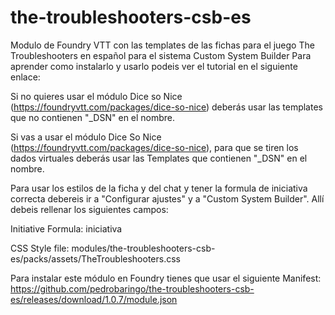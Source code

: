 # the-troubleshooters-csb-es
Modulo de Foundry VTT con las templates de las fichas para el juego The Troubleshooters en español para el sistema Custom System Builder
Para aprender como instalarlo y usarlo podeis ver el tutorial en el siguiente enlace:

Si no quieres usar el módulo Dice so Nice (https://foundryvtt.com/packages/dice-so-nice) deberás usar las templates que no contienen "_DSN" en el nombre.

Si vas a usar el módulo Dice So Nice (https://foundryvtt.com/packages/dice-so-nice), para que se tiren los dados virtuales deberás usar las Templates que contienen "_DSN" en el nombre.

Para usar los estilos de la ficha y del chat y tener la formula de iniciativa correcta debereis ir a "Configurar ajustes" y a "Custom System Builder". Allí debeis rellenar los siguientes campos:

Initiative Formula: iniciativa

CSS Style file: modules/the-troubleshooters-csb-es/packs/assets/TheTroubleshooters.css

Para instalar este módulo en Foundry tienes que usar el siguiente Manifest: https://github.com/pedrobaringo/the-troubleshooters-csb-es/releases/download/1.0.7/module.json
